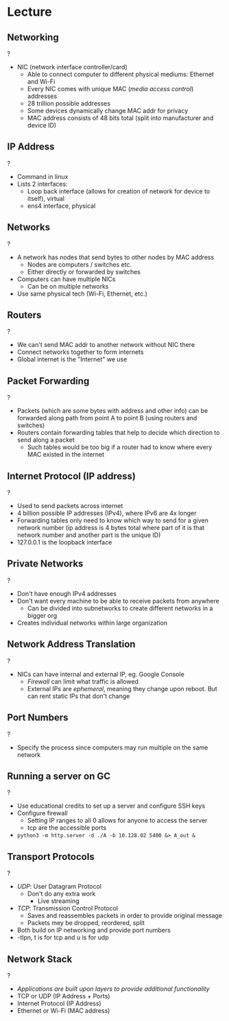 # Lecture

## Networking
?
- NIC (network interface controller/card)
	- Able to connect computer to different physical mediums: Ethernet and Wi-Fi
	- Every NIC comes with unique MAC (*media access control*) addresses
	- 28 trillion possible addresses
	- Some devices dynamically change MAC addr for privacy
	- MAC address consists of 48 bits total (split into manufacturer and device ID)
<!--SR:!2025-09-26,4,270-->

## IP Address
?
- Command in linux
- Lists 2 interfaces:
	- Loop back interface (allows for creation of network for device to itself), virtual
	- ens4 interface, physical 

## Networks
?
- A network has nodes that send bytes to other nodes by MAC address
	- Nodes are computers / switches etc.
	- Either directly or forwarded by switches
- Computers can have multiple NICs
	- Can be on multiple networks
- Use same physical tech (Wi-Fi, Ethernet, etc.)

## Routers
?
- We can't send MAC addr to another network without NIC there
- Connect networks together to form internets
- Global internet is the "Internet" we use

## Packet Forwarding
?
- Packets (which are some bytes with address and other info) can be forwarded along path from point A to point B (using routers and switches)
- Routers contain forwarding tables that help to decide which direction to send along a packet
	- Such tables would be too big if a router had to know where every MAC existed in the internet

## Internet Protocol (IP address)
?
- Used to send packets across internet
- 4 billion possible IP addresses (IPv4), where IPv6 are 4x longer
- Forwarding tables only need to know which way to send for a given network number (ip address is 4 bytes total where part of it is that network number and another part is the unique ID)
- 127.0.0.1 is the loopback interface

## Private Networks
?
- Don't have enough IPv4 addresses
- Don't want every machine to be able to receive packets from anywhere
	- Can be divided into subnetworks to create different networks in a bigger org
- Creates individual networks within large organization


## Network Address Translation
?
- NICs can have internal and external IP, eg. Google Console
	- *Firewall* can limit what traffic is allowed
	- External IPs are *ephemeral*, meaning they change upon reboot. But can rent static IPs that don't change

## Port Numbers
?
- Specify the process since computers may run multiple on the same network

## Running a server on GC
?
- Use educational credits to set up a server and configure SSH keys
- Configure firewall
	- Setting IP ranges to all 0 allows for anyone to access the server
	- tcp are the accessible ports
- `python3 -m http.server -d ./A -b 10.128.02 5400 &> A_out &`

## Transport Protocols
?
- *UDP*: User Datagram Protocol
	- Don't do any extra work
		- Live streaming
- *TCP*: Transmission Control Protocol
	- Saves and reassembles packets in order to provide original message
	- Packets mey be dropped, reordered, split
- Both build on IP networking and provide port numbers
- -tlpn, t is for tcp and u is for udp

## Network Stack
?
- *Applications are built upon layers to provide additional functionality*
- TCP or UDP (IP Address + Ports)
- Internet Protocol (IP Address)
- Ethernet or Wi-Fi (MAC address)